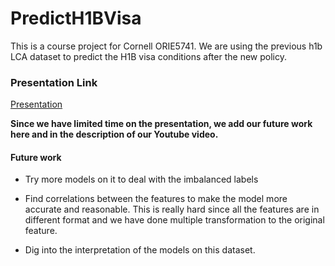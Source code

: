 # PredictH1BVisa
 This is a course project for Cornell ORIE5741. We are using the previous h1b LCA dataset to predict the H1B visa conditions after the new policy.  



### Presentation Link

[Presentation](https://www.youtube.com/watch?v=kcjxAQDWTu8)

**Since we have limited time on the presentation, we add our future work here and in the description of our Youtube video.**

#### Future work

- Try more models on it to deal with the imbalanced labels

- Find correlations between the features to make the model more accurate and reasonable. This is really hard since all the features are in different format and we have done multiple transformation to the original feature. 

- Dig into the interpretation of the models on this dataset.

  



